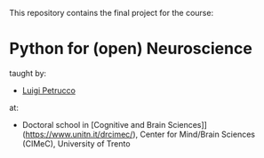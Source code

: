 This repository contains the final project for the course:

# Python for (open) Neuroscience

taught by:

- [Luigi Petrucco](https://github.com/vigji) 

at:

- Doctoral school in [Cognitive and Brain Sciences]](https://www.unitn.it/drcimec/), Center for Mind/Brain Sciences (CIMeC), University of Trento 
